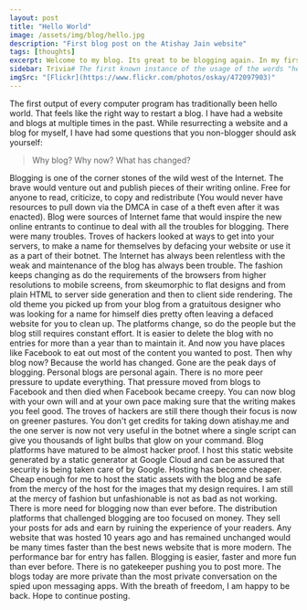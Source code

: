 ```yaml
---
layout: post
title: "Hello World"
image: /assets/img/blog/hello.jpg
description: "First blog post on the Atishay Jain website"
tags: [thoughts]
excerpt: Welcome to my blog. Its great to be blogging again. In my first post I discuss my motivations to blog.
sidebar: Trivia# The first known instance of the usage of the words "hello" and "world" together in computer literature occurred earlier, in Kernighan's 1972 Tutorial Introduction to the Language B. Later Kernighan and Ritchie's seminal book "The C Programming Language" popularized as the first program of a computer language. Further - The hello world program for a browser is a txt file with the word 'Hello World'. Read more about the history of hello world at [Wikipedia](https://www.wikiwand.com/en/%22Hello,_World!%22_program).
imgSrc: "[Flickr](https://www.flickr.com/photos/oskay/472097903)"
---
```


The first output of every computer program has traditionally been hello world. That feels like the right way to restart a blog. I have had a website and blogs at multiple times in the past. While resurrecting a website and a blog for myself, I have had some questions that you non-blogger should ask yourself:

> Why blog? Why now? What has changed?

Blogging is one of the corner stones of the wild west of the Internet. The brave would venture out and publish pieces of their writing online. Free for anyone to read, criticize, to copy and redistribute (You would never have resources to pull down via the DMCA in case of a theft even after it was enacted). Blog were sources of Internet fame that would inspire the new online entrants to continue to deal with all the troubles for blogging. There were many troubles. Troves of hackers looked at ways to get into your servers, to make a name for themselves by defacing your website or use it as a part of their botnet. The Internet has always been relentless with the weak and maintenance of the blog has always been trouble. The fashion keeps changing as do the requirements of the browsers from higher resolutions to mobile screens, from skeumorphic to flat designs and from plain HTML to server side generation and then to client side rendering. The old theme you picked up from your blog from a gratuitous designer who was looking for a name for himself dies pretty often leaving a defaced website for you to clean up. The platforms change, so do the people but the blog still requires constant effort. It is easier to delete the blog with no entries for more than a year than to maintain it. And now you have places like Facebook to eat out most of the content you wanted to post.
Then why blog now? Because the world has changed. Gone are the peak days of blogging. Personal blogs are personal again. There is no more peer pressure to update everything. That pressure moved from blogs to Facebook and then died when Facebook became creepy. You can now blog with your own will and at your own pace making sure that the writing makes you feel good. The troves of hackers are still there though their focus is now on greener pastures. You don't get credits for taking down atishay.me and the one server is now not very useful in the botnet where a single script can give you thousands of light bulbs that glow on your command. Blog platforms have matured to be almost hacker proof. I host this static website generated by a static generator at Google Cloud and can be assured that security is being taken care of by Google. Hosting has become cheaper. Cheap enough for me to host the static assets with the blog and be safe from the mercy of the host for the images that my design requires. I am still at the mercy of fashion but unfashionable is not as bad as not working.
There is more need for blogging now than ever before. The distribution platforms that challenged blogging are too focused on money. They sell your posts for ads and earn by ruining the experience of your readers. Any website that was hosted 10 years ago and has remained unchanged would be many times faster than the best news website that is more modern. The performance bar for entry has fallen. Blogging is easier, faster and more fun than ever before. There is no gatekeeper pushing you to post more. The blogs today are more private than the most private conversation on the spied upon messaging apps.
With the breath of freedom, I am happy to be back. Hope to continue posting.
